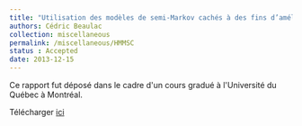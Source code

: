 ```yaml
---
title: "Utilisation des modèles de semi-Markov cachés à des fins d’amélioration d’intelligences artificielles dans les jeux vidéo"
authors: Cédric Beaulac
collection: miscellaneous
permalink: /miscellaneous/HMMSC
status : Accepted
date: 2013-12-15
---
```


Ce rapport fut déposé dans le cadre d'un cours gradué à l'Université du Québec à Montréal.

Télécharger [ici](http://cedricbeaulac.github.io/files/HMM-JeuxVideo.pdf)
